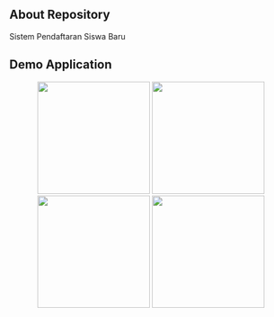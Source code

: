 ## About Repository
Sistem Pendaftaran Siswa Baru

## Demo Application
<p align="center">
  <img src="https://imgdb.net/images/6423.jpg" width="200"> <img src="https://imgdb.net/images/6424.png" width="200">
  <img src="https://imgdb.net/images/6425.png" width="200"> <img src="https://imgdb.net/images/6426.png" width="200">
</p>
